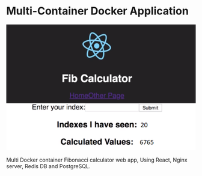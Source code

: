 # Multi-Container Docker Application
![alt text](https://github.com/amitbiderman/multi-docker/blob/master/image.png)

Multi Docker container Fibonacci calculator web app, Using React, Nginx server, Redis DB and PostgreSQL.
